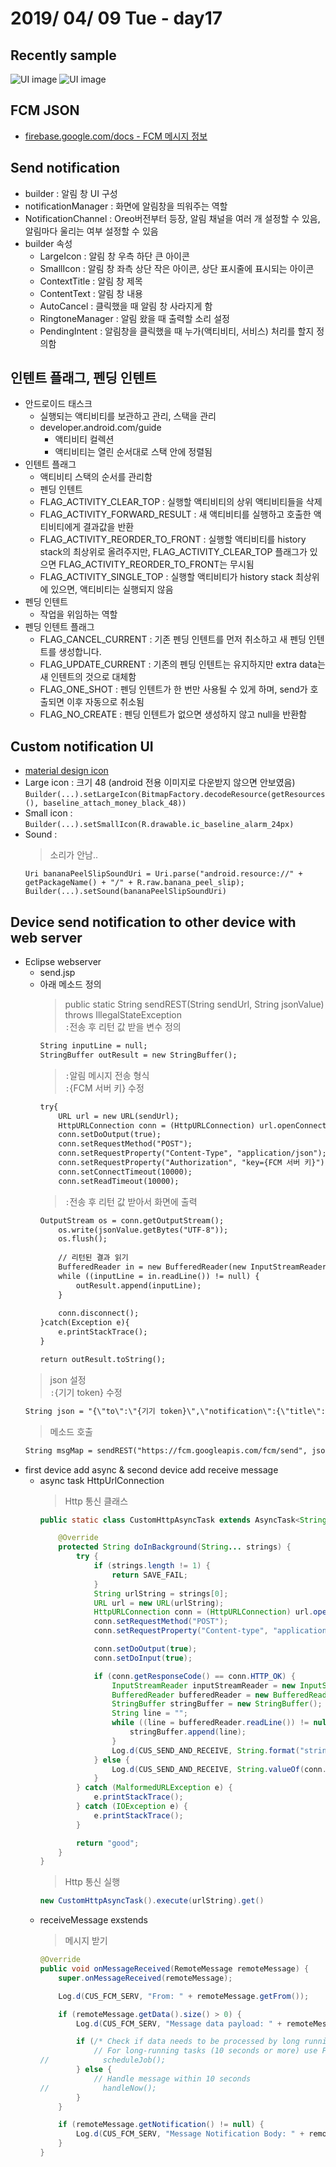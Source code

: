 # 2019/ 04/ 09 Tue - day17
## Recently sample
![UI image](https://github.com/pby2017/study-android/blob/master/itbank/README_image/day17_1.gif) ![UI image](https://github.com/pby2017/study-android/blob/master/itbank/README_image/day17_2.gif)
## FCM JSON
* [firebase.google.com/docs - FCM 메시지 정보](https://firebase.google.com/docs/cloud-messaging/concept-options?hl=ko)
## Send notification
* builder : 알림 창 UI 구성
* notificationManager : 화면에 알림창을 띄워주는 역할
* NotificationChannel : Oreo버전부터 등장, 알림 채널을 여러 개 설정할 수 있음, 알림마다 울리는 여부 설정할 수 있음
* builder 속성
  * LargeIcon : 알림 창 우측 하단 큰 아이콘
  * SmallIcon : 알림 창 좌측 상단 작은 아이콘, 상단 표시줄에 표시되는 아이콘
  * ContextTitle : 알림 창 제목
  * ContentText : 알림 창 내용
  * AutoCancel : 클릭했을 때 알림 창 사라지게 함
  * RingtoneManager : 알림 왔을 때 출력할 소리 설정
  * PendingIntent : 알림창을 클릭했을 때 누가(액티비티, 서비스) 처리를 할지 정의함
## 인텐트 플래그, 펜딩 인텐트
* 안드로이드 태스크
  * 실행되는 액티비티를 보관하고 관리, 스택을 관리
  * developer.android.com/guide
    * 액티비티 컬렉션
    * 액티비티는 열린 순서대로 스택 안에 정렬됨
* 인텐트 플래그
  * 액티비티 스택의 순서를 관리함
  * 펜딩 인텐트
  * FLAG_ACTIVITY_CLEAR_TOP : 실행할 액티비티의 상위 액티비티들을 삭제
  * FLAG_ACTIVITY_FORWARD_RESULT : 새 액티비티를 실행하고 호출한 액티비티에게 결과값을 반환
  * FLAG_ACTIVITY_REORDER_TO_FRONT : 실행할 액티비티를 history stack의 최상위로 올려주지만, FLAG_ACTIVITY_CLEAR_TOP 플래그가 있으면 FLAG_ACTIVITY_REORDER_TO_FRONT는 무시됨
  * FLAG_ACTIVITY_SINGLE_TOP : 실행할 액티비티가 history stack 최상위에 있으면, 액티비티는 실행되지 않음
* 펜딩 인텐트
  * 작업을 위임하는 역할
* 펜딩 인텐트 플래그
  * FLAG_CANCEL_CURRENT : 기존 펜딩 인텐트를 먼저 취소하고 새 펜딩 인텐트를 생성합니다.
  * FLAG_UPDATE_CURRENT : 기존의 펜딩 인텐트는 유지하지만 extra data는 새 인텐트의 것으로 대체함
  * FLAG_ONE_SHOT : 펜딩 인텐트가 한 번만 사용될 수 있게 하며, send가 호출되면 이후 자동으로 취소됨
  * FLAG_NO_CREATE : 펜딩 인텐트가 없으면 생성하지 않고 null을 반환함
## Custom notification UI
* [material design icon](https://material.io/tools/icons/?style=baseline)
* Large icon : 크기 48 (android 전용 이미지로 다운받지 않으면 안보였음)
    ```Builder(...).setLargeIcon(BitmapFactory.decodeResource(getResources(), baseline_attach_money_black_48))```
* Small icon : 
    ```Builder(...).setSmallIcon(R.drawable.ic_baseline_alarm_24px)```
* Sound :
    > 소리가 안남..
    ```
    Uri bananaPeelSlipSoundUri = Uri.parse("android.resource://" + getPackageName() + "/" + R.raw.banana_peel_slip);
    Builder(...).setSound(bananaPeelSlipSoundUri)
    ```
## Device send notification to other device with web server
* Eclipse webserver
    * send.jsp  
    * 아래 메소드 정의  
        > public static String sendREST(String sendUrl, String jsonValue) throws IllegalStateException  
        > ```:```전송 후 리턴 값 받을 변수 정의  
        ```jsp
        String inputLine = null;
        StringBuffer outResult = new StringBuffer();
        ```  
        > ```:```알림 메시지 전송 형식  
        > ```:```{FCM 서버 키} 수정
        ```jsp
        try{
            URL url = new URL(sendUrl);
            HttpURLConnection conn = (HttpURLConnection) url.openConnection();
            conn.setDoOutput(true);
            conn.setRequestMethod("POST");
            conn.setRequestProperty("Content-Type", "application/json");
            conn.setRequestProperty("Authorization", "key={FCM 서버 키}"); 
            conn.setConnectTimeout(10000);
            conn.setReadTimeout(10000);
        ```
        > ```:```전송 후 리턴 값 받아서 화면에 출력
        ```jsp
        OutputStream os = conn.getOutputStream();
            os.write(jsonValue.getBytes("UTF-8"));
            os.flush();
            
            // 리턴된 결과 읽기
            BufferedReader in = new BufferedReader(new InputStreamReader(conn.getInputStream(), "UTF-8"));
            while ((inputLine = in.readLine()) != null) {
                outResult.append(inputLine);
            }
            
            conn.disconnect();
        }catch(Exception e){
            e.printStackTrace();
        }	
        
        return outResult.toString();
        ```
    > json 설정  
    > ```:```{기기 token} 수정
    ```jsp
    String json = "{\"to\":\"{기기 token}\",\"notification\":{\"title\":\"Portugal vs. Denmark\",\"body\":\"great match!\"}}";
    ```
    > 메소드 호출
    ```jsp
    String msgMap = sendREST("https://fcm.googleapis.com/fcm/send", json);
    ```
* first device add async & second device add receive message
    * async task HttpUrlConnection
        > Http 통신 클래스
        ```java
        public static class CustomHttpAsyncTask extends AsyncTask<String, Void, String> {

            @Override
            protected String doInBackground(String... strings) {
                try {
                    if (strings.length != 1) {
                        return SAVE_FAIL;
                    }
                    String urlString = strings[0];
                    URL url = new URL(urlString);
                    HttpURLConnection conn = (HttpURLConnection) url.openConnection();
                    conn.setRequestMethod("POST");
                    conn.setRequestProperty("Content-type", "application/x-www-form-urlencoded");

                    conn.setDoOutput(true);
                    conn.setDoInput(true);

                    if (conn.getResponseCode() == conn.HTTP_OK) {
                        InputStreamReader inputStreamReader = new InputStreamReader(conn.getInputStream(), "UTF-8");
                        BufferedReader bufferedReader = new BufferedReader(inputStreamReader);
                        StringBuffer stringBuffer = new StringBuffer();
                        String line = "";
                        while ((line = bufferedReader.readLine()) != null) {
                            stringBuffer.append(line);
                        }
                        Log.d(CUS_SEND_AND_RECEIVE, String.format("stringBuffer : %s", stringBuffer));
                    } else {
                        Log.d(CUS_SEND_AND_RECEIVE, String.valueOf(conn.getResponseCode()));
                    }
                } catch (MalformedURLException e) {
                    e.printStackTrace();
                } catch (IOException e) {
                    e.printStackTrace();
                }

                return "good";
            }
        }
        ```
        > Http 통신 실행
        ```java
        new CustomHttpAsyncTask().execute(urlString).get()
        ```
    * receiveMessage exstends
        > 메시지 받기
        ```java
        @Override
        public void onMessageReceived(RemoteMessage remoteMessage) {
            super.onMessageReceived(remoteMessage);

            Log.d(CUS_FCM_SERV, "From: " + remoteMessage.getFrom());

            if (remoteMessage.getData().size() > 0) {
                Log.d(CUS_FCM_SERV, "Message data payload: " + remoteMessage.getData());

                if (/* Check if data needs to be processed by long running job */ true) {
                    // For long-running tasks (10 seconds or more) use Firebase Job Dispatcher.
        //            scheduleJob();
                } else {
                    // Handle message within 10 seconds
        //            handleNow();
                }
            }

            if (remoteMessage.getNotification() != null) {
                Log.d(CUS_FCM_SERV, "Message Notification Body: " + remoteMessage.getNotification().getBody());
            }
        }
        ```